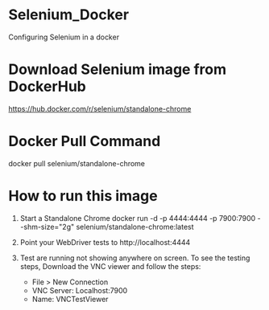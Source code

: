 # Selenium_Docker
Configuring  Selenium in a docker 

# Download Selenium image from DockerHub
https://hub.docker.com/r/selenium/standalone-chrome

# Docker Pull Command
docker pull selenium/standalone-chrome

# How to run this image
1. Start a Standalone Chrome
  docker run -d -p 4444:4444 -p 7900:7900 --shm-size="2g" selenium/standalone-chrome:latest

2. Point your WebDriver tests to http://localhost:4444⁠

3. Test are running not showing anywhere on screen. To see the testing steps, Download the VNC viewer and follow the steps:
   - File > New Connection
   - VNC Server: Localhost:7900
   - Name: VNCTestViewer
     
